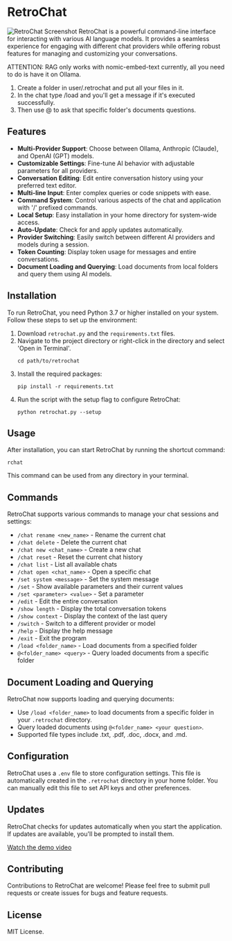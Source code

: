 # RetroChat
![RetroChat Screenshot](https://i.imgur.com/rXm20TT.png)
RetroChat is a powerful command-line interface for interacting with various AI language models. It provides a seamless experience for engaging with different chat providers while offering robust features for managing and customizing your conversations.

ATTENTION: RAG only works with nomic-embed-text currently, all you need to do is have it on Ollama.

1. Create a folder in user/.retrochat and put all your files in it.
2. In the chat type /load <folder name> and you'll get a message if it's executed successfully.
3. Then use @<folder name> to ask that specific folder's documents questions.

## Features

- **Multi-Provider Support**: Choose between Ollama, Anthropic (Claude), and OpenAI (GPT) models.
- **Customizable Settings**: Fine-tune AI behavior with adjustable parameters for all providers.
- **Conversation Editing**: Edit entire conversation history using your preferred text editor.
- **Multi-line Input**: Enter complex queries or code snippets with ease.
- **Command System**: Control various aspects of the chat and application with '/' prefixed commands.
- **Local Setup**: Easy installation in your home directory for system-wide access.
- **Auto-Update**: Check for and apply updates automatically.
- **Provider Switching**: Easily switch between different AI providers and models during a session.
- **Token Counting**: Display token usage for messages and entire conversations.
- **Document Loading and Querying**: Load documents from local folders and query them using AI models.

## Installation

To run RetroChat, you need Python 3.7 or higher installed on your system. Follow these steps to set up the environment:

1. Download `retrochat.py` and the `requirements.txt` files.
2. Navigate to the project directory or right-click in the directory and select 'Open in Terminal'.
   ```
   cd path/to/retrochat
   ```
3. Install the required packages:
   ```
   pip install -r requirements.txt
   ```
4. Run the script with the setup flag to configure RetroChat:
   ```
   python retrochat.py --setup
   ```

## Usage

After installation, you can start RetroChat by running the shortcut command:

```
rchat
```

This command can be used from any directory in your terminal.

## Commands

RetroChat supports various commands to manage your chat sessions and settings:

- `/chat rename <new_name>` - Rename the current chat
- `/chat delete` - Delete the current chat
- `/chat new <chat_name>` - Create a new chat
- `/chat reset` - Reset the current chat history
- `/chat list` - List all available chats
- `/chat open <chat_name>` - Open a specific chat
- `/set system <message>` - Set the system message
- `/set` - Show available parameters and their current values
- `/set <parameter> <value>` - Set a parameter
- `/edit` - Edit the entire conversation
- `/show length` - Display the total conversation tokens
- `/show context` - Display the context of the last query
- `/switch` - Switch to a different provider or model
- `/help` - Display the help message
- `/exit` - Exit the program
- `/load <folder_name>` - Load documents from a specified folder
- `@<folder_name> <query>` - Query loaded documents from a specific folder

## Document Loading and Querying

RetroChat now supports loading and querying documents:

- Use `/load <folder_name>` to load documents from a specific folder in your `.retrochat` directory.
- Query loaded documents using `@<folder_name> <your question>`.
- Supported file types include .txt, .pdf, .doc, .docx, and .md.

## Configuration

RetroChat uses a `.env` file to store configuration settings. This file is automatically created in the `.retrochat` directory in your home folder. You can manually edit this file to set API keys and other preferences.

## Updates

RetroChat checks for updates automatically when you start the application. If updates are available, you'll be prompted to install them.

[Watch the demo video](https://vimeo.com/981646011)

## Contributing

Contributions to RetroChat are welcome! Please feel free to submit pull requests or create issues for bugs and feature requests.

## License

MIT License.
